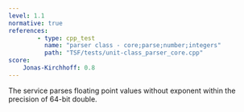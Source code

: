 ```yaml
---
level: 1.1
normative: true
references:
        - type: cpp_test
          name: "parser class - core;parse;number;integers"
          path: "TSF/tests/unit-class_parser_core.cpp"
score:
    Jonas-Kirchhoff: 0.8
---
```


The service parses floating point values without exponent within the precision of 64-bit double.